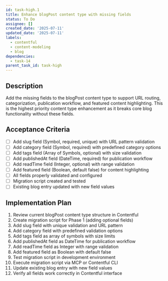 ```yaml
---
id: task-high.1
title: Enhance blogPost content type with missing fields
status: To Do
assignee: []
created_date: '2025-07-11'
updated_date: '2025-07-11'
labels:
  - contentful
  - content-modeling
  - blog
dependencies:
  - task-14
parent_task_id: task-high
---
```


## Description

Add the missing fields to the blogPost content type to support URL routing, categorization, publication workflow, and featured content highlighting. This is the highest priority content type enhancement as it breaks core blog functionality without these fields.

## Acceptance Criteria

- [ ] Add slug field (Symbol, required, unique) with URL pattern validation
- [ ] Add category field (Symbol, required) with predefined category options
- [ ] Add tags field (Array of Symbols, optional) with size validation
- [ ] Add publishedAt field (DateTime, required) for publication workflow
- [ ] Add readTime field (Integer, optional) with range validation
- [ ] Add featured field (Boolean, default false) for content highlighting
- [ ] All fields properly validated and configured
- [ ] Migration script created and tested
- [ ] Existing blog entry updated with new field values

## Implementation Plan

1. Review current blogPost content type structure in Contentful
2. Create migration script for Phase 1 (adding optional fields)
3. Add slug field with unique validation and URL pattern
4. Add category field with predefined validation options
5. Add tags field as array of symbols with size limits
6. Add publishedAt field as DateTime for publication workflow
7. Add readTime field as Integer with range validation
8. Add featured field as Boolean with default false
9. Test migration script in development environment
10. Execute migration script via MCP or Contentful CLI
11. Update existing blog entry with new field values
12. Verify all fields work correctly in Contentful interface
